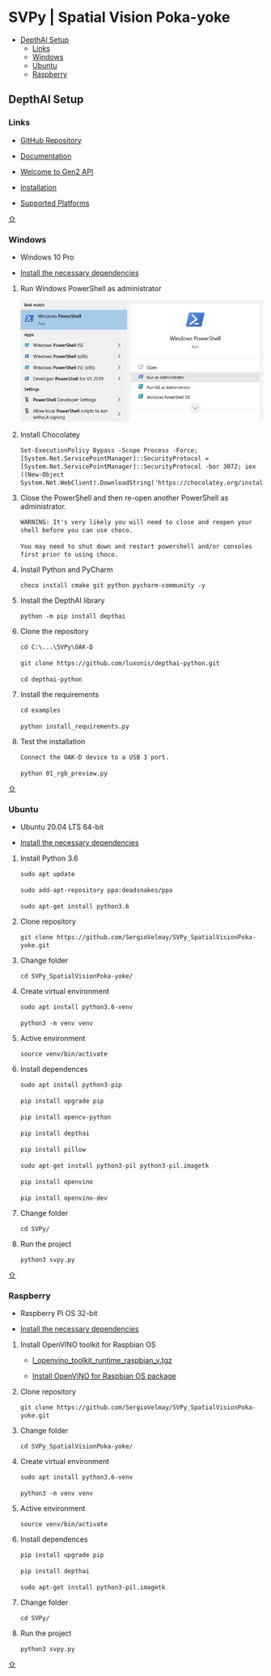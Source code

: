 # SVPy | Spatial Vision Poka-yoke <a id="top"></a>

- [DepthAI Setup](#depthai-setup)
    - [Links](#depthai-setup-links)
    - [Windows](#depthai-setup-windows)
    - [Ubuntu](#depthai-setup-ubuntu)
    - [Raspberry](#depthai-setup-raspberry)

## DepthAI Setup

### Links <a id="depthai-setup-links"></a>

- [GitHub Repository](https://github.com/luxonis/depthai-python)

- [Documentation](https://docs.luxonis.com/en/latest/)

- [Welcome to Gen2 API](https://docs.luxonis.com/projects/api/en/latest/)

- [Installation](https://docs.luxonis.com/projects/api/en/latest/install/)

- [Supported Platforms](https://docs.luxonis.com/projects/api/en/latest/install/#supported-platforms)

[⇧](#top)

### Windows <a id="depthai-setup-windows"></a>

- Windows 10 Pro

- [Install the necessary dependencies](https://docs.luxonis.com/projects/api/en/latest/install/#windows)

1. Run Windows PowerShell as administrator

    ![Windows PowerShell: Run as Administrator](./Images/windows_powershell.jpg)

2. Install Chocolatey
    ```
    Set-ExecutionPolicy Bypass -Scope Process -Force; [System.Net.ServicePointManager]::SecurityProtocol = [System.Net.ServicePointManager]::SecurityProtocol -bor 3072; iex ((New-Object System.Net.WebClient).DownloadString('https://chocolatey.org/install.ps1'))
    ```

3. Close the PowerShell and then re-open another PowerShell as administrator.
    ```
    WARNING: It's very likely you will need to close and reopen your shell before you can use choco.

    You may need to shut down and restart powershell and/or consoles first prior to using choco.
    ```

4. Install Python and PyCharm
    ```
    choco install cmake git python pycharm-community -y
    ```

5. Install the DepthAI library
    ```
    python -m pip install depthai
    ```

6. Clone the repository
    ```
    cd C:\...\SVPy\OAK-D

    git clone https://github.com/luxonis/depthai-python.git

    cd depthai-python
    ```

7. Install the requirements
    ```
    cd examples

    python install_requirements.py
    ```

8. Test the installation
    ```
    Connect the OAK-D device to a USB 3 port.

    python 01_rgb_preview.py
    ```

[⇧](#top)

### Ubuntu <a id="depthai-setup-ubuntu"></a>

- Ubuntu 20.04 LTS 64-bit

- [Install the necessary dependencies](https://docs.luxonis.com/projects/api/en/latest/install/#ubuntu)

1. Install Python 3.6
    ```
    sudo apt update

    sudo add-apt-repository ppa:deadsnakes/ppa

    sudo apt-get install python3.6
    ```

2. Clone repository
    ```
    git clone https://github.com/SergioVelmay/SVPy_SpatialVisionPoka-yoke.git
    ```

3. Change folder
    ```
    cd SVPy_SpatialVisionPoka-yoke/
    ```

4. Create virtual environment
    ```
    sudo apt install python3.6-venv

    python3 -m venv venv
    ```

5. Active environment
    ```
    source venv/bin/activate
    ```

6. Install dependences
    ```
    sudo apt install python3-pip

    pip install upgrade pip

    pip install opencv-python

    pip install depthai

    pip install pillow

    sudo apt-get install python3-pil python3-pil.imagetk

    pip install openvino

    pip install openvino-dev
    ```

8. Change folder
    ```
    cd SVPy/
    ```

9. Run the project
    ```
    python3 svpy.py
    ```

[⇧](#top)

### Raspberry <a id="depthai-setup-raspberry"></a>

- Raspberry Pi OS 32-bit

- [Install the necessary dependencies](https://docs.luxonis.com/projects/api/en/latest/install/#raspberry-pi-os)

1. Install OpenVINO toolkit for Raspbian OS
    - [l_openvino_toolkit_runtime_raspbian_v.tgz](https://storage.openvinotoolkit.org/repositories/openvino/packages/2021.4/)

    - [Install OpenVINO for Raspbian OS package](https://docs.openvinotoolkit.org/latest/openvino_docs_install_guides_installing_openvino_raspbian.html#install-package)

2. Clone repository
    ```
    git clone https://github.com/SergioVelmay/SVPy_SpatialVisionPoka-yoke.git
    ```

3. Change folder
    ```
    cd SVPy_SpatialVisionPoka-yoke/
    ```

4. Create virtual environment
    ```
    sudo apt install python3.6-venv

    python3 -m venv venv
    ```

5. Active environment
    ```
    source venv/bin/activate
    ```

6. Install dependences
    ```
    pip install upgrade pip

    pip install depthai

    sudo apt-get install python3-pil.imagetk
    ```

8. Change folder
    ```
    cd SVPy/
    ```

9. Run the project
    ```
    python3 svpy.py
    ```

[⇧](#top)